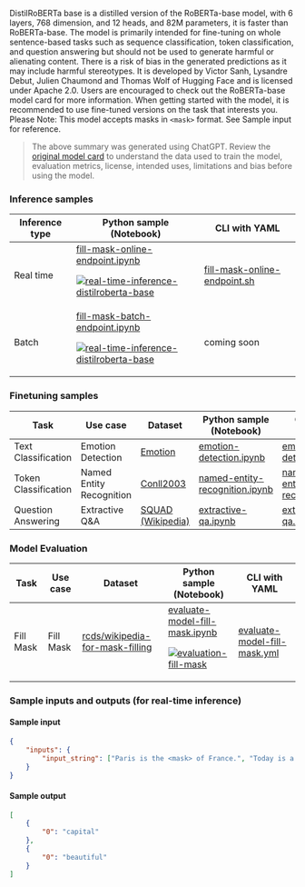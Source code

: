 DistilRoBERTa base is a distilled version of the RoBERTa-base model, with 6 layers, 768 dimension, and 12 heads, and 82M parameters, it is faster than RoBERTa-base. The model is primarily intended for fine-tuning on whole sentence-based tasks such as sequence classification, token classification, and question answering but should not be used to generate harmful or alienating content. There is a risk of bias in the generated predictions as it may include harmful stereotypes. It is developed by Victor Sanh, Lysandre Debut, Julien Chaumond and Thomas Wolf of Hugging Face and is licensed under Apache 2.0. Users are encouraged to check out the RoBERTa-base model card for more information. When getting started with the model, it is recommended to use fine-tuned versions on the task that interests you.
<br>Please Note: This model accepts masks in `<mask>` format. See Sample input for reference. 
> The above summary was generated using ChatGPT. Review the <a href="https://huggingface.co/distilroberta-base" target="_blank">original model card</a> to understand the data used to train the model, evaluation metrics, license, intended uses, limitations and bias before using the model.

### Inference samples

Inference type|Python sample (Notebook)|CLI with YAML
|--|--|--|
Real time|<a href="https://aka.ms/azureml-infer-online-sdk-fill-mask" target="_blank">fill-mask-online-endpoint.ipynb</a><p><a href="https://github.com/Azure/azureml-oss-models/actions/workflows/real-time-inference-distilroberta-base_nb.yaml"><img alt="real-time-inference-distilroberta-base" src="https://github.com/Azure/azureml-oss-models/actions/workflows/real-time-inference-distilroberta-base_nb.yaml/badge.svg"/></a></p>|<a href="https://aka.ms/azureml-infer-online-cli-fill-mask" target="_blank">fill-mask-online-endpoint.sh</a>
Batch |<a href="https://aka.ms/azureml-infer-batch-sdk-fill-mask" target="_blank">fill-mask-batch-endpoint.ipynb</a><p><a href="https://github.com/Azure/azureml-oss-models/actions/workflows/real-time-inference-distilroberta-base_nb.yaml"><img alt="real-time-inference-distilroberta-base" src="https://github.com/Azure/azureml-oss-models/actions/workflows/real-time-inference-distilroberta-base_nb.yaml/badge.svg"/></a></p>| coming soon


### Finetuning samples

Task|Use case|Dataset|Python sample (Notebook)|CLI with YAML
|--|--|--|--|--|
Text Classification|Emotion Detection|<a href="https://huggingface.co/datasets/dair-ai/emotion" target="_blank">Emotion</a>|<a href="https://aka.ms/azureml-ft-sdk-emotion-detection" target="_blank">emotion-detection.ipynb</a>|<a href="https://aka.ms/azureml-ft-cli-emotion-detection" target="_blank">emotion-detection.sh</a>
Token Classification|Named Entity Recognition|<a href="https://huggingface.co/datasets/conll2003" target="_blank">Conll2003</a>|<a href="https://aka.ms/azureml-ft-sdk-token-classification" target="_blank">named-entity-recognition.ipynb</a>|<a href="https://aka.ms/azureml-ft-cli-token-classification" target="_blank">named-entity-recognition.sh</a>
Question Answering|Extractive Q&A|<a href="https://huggingface.co/datasets/squad" target="_blank">SQUAD (Wikipedia)</a>|<a href="https://aka.ms/azureml-ft-sdk-extractive-qa" target="_blank">extractive-qa.ipynb</a>|<a href="https://aka.ms/azureml-ft-cli-extractive-qa" target="_blank">extractive-qa.sh</a>


### Model Evaluation

Task| Use case| Dataset| Python sample (Notebook)| CLI with YAML
|--|--|--|--|--|
Fill Mask | Fill Mask | <a href="https://huggingface.co/datasets/rcds/wikipedia-for-mask-filling" target="_blank">rcds/wikipedia-for-mask-filling</a> | <a href="https://aka.ms/azureml-eval-sdk-fill-mask/" target="_blank">evaluate-model-fill-mask.ipynb</a><p><a href="https://github.com/Azure/azureml-oss-models/actions/workflows/fill-mask_nb.yaml"><img alt="evaluation-fill-mask" src="https://github.com/Azure/azureml-oss-models/actions/workflows/evaluation-fill-mask_nb.yaml/badge.svg"/></a></p> | <a href="https://aka.ms/azureml-eval-cli-fill-mask/" target="_blank">evaluate-model-fill-mask.yml</a>


### Sample inputs and outputs (for real-time inference)

#### Sample input
```json
{
    "inputs": {
        "input_string": ["Paris is the <mask> of France.", "Today is a <mask> day!"]
    }
}
```

#### Sample output
```json
[
    {
        "0": "capital"
    },
    {
        "0": "beautiful"
    }
]
```
